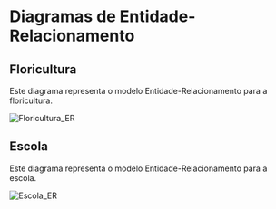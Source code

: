 # Diagramas de Entidade-Relacionamento

## Floricultura
Este diagrama representa o modelo Entidade-Relacionamento para a floricultura.

![Floricultura_ER](https://github.com/user-attachments/assets/b56d1b0d-b22f-4757-8cef-7036afa3a009)


## Escola
Este diagrama representa o modelo Entidade-Relacionamento para a escola.

![Escola_ER](https://github.com/user-attachments/assets/aabb13c2-3d40-4195-9a01-20e116e181c3)

